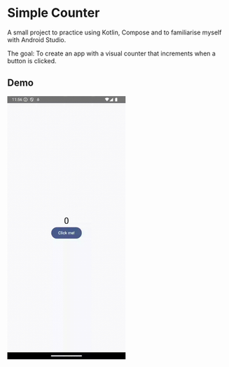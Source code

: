 # Simple Counter

A small project to practice using Kotlin, Compose and to familiarise myself with Android Studio.

The goal: To create an app with a visual counter that increments when a button is clicked.


## Demo

<img src="img/SimpleCounter.gif" width="270" height="600" />